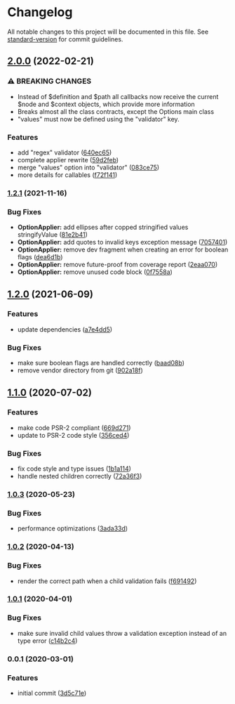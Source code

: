 # Changelog

All notable changes to this project will be documented in this file. See [standard-version](https://github.com/conventional-changelog/standard-version) for commit guidelines.

## [2.0.0](https://github.com/Neunerlei/options-php/compare/v1.2.1...v2.0.0) (2022-02-21)


### ⚠ BREAKING CHANGES

* Instead of $definition and $path all callbacks now
receive the current $node and $context objects, which provide more
information
* Breaks almost all the class contracts, except the
Options main class
* "values" must now be defined using the "validator" key.

### Features

* add "regex" validator ([640ec65](https://github.com/Neunerlei/options-php/commit/640ec658f83617b0073d95fb1c182272d690a35b))
* complete applier rewrite ([59d2feb](https://github.com/Neunerlei/options-php/commit/59d2feb998a868e465be26b55417d0f2a85299d3))
* merge "values" option into "validator" ([083ce75](https://github.com/Neunerlei/options-php/commit/083ce7560a9546585b5c8944c7d5b456e7602a14))
* more details for callables ([f72f141](https://github.com/Neunerlei/options-php/commit/f72f141e8d6bc4b33c789fc2991c48558c7efd41))

### [1.2.1](https://github.com/Neunerlei/options-php/compare/v1.2.0...v1.2.1) (2021-11-16)


### Bug Fixes

* **OptionApplier:** add ellipses after copped stringified values stringifyValue ([81e2b41](https://github.com/Neunerlei/options-php/commit/81e2b413563e9c67b271928f3cf88cd54e9b4915))
* **OptionApplier:** add quotes to invalid keys exception message ([7057401](https://github.com/Neunerlei/options-php/commit/7057401120a194cd301ced13102f4528ade9ca05))
* **OptionApplier:** remove dev fragment when creating an error for boolean flags ([dea6d1b](https://github.com/Neunerlei/options-php/commit/dea6d1b4277824ec392f6df94c554e794dda8f1b))
* **OptionApplier:** remove future-proof from coverage report ([2eaa070](https://github.com/Neunerlei/options-php/commit/2eaa070998c90170701f233e8bfcc1828e4d8d3f))
* **OptionApplier:** remove unused code block ([0f7558a](https://github.com/Neunerlei/options-php/commit/0f7558aa6f9a2dc3b09045923ad1e5ff57507c92))

## [1.2.0](https://github.com/Neunerlei/options-php/compare/v1.1.0...v1.2.0) (2021-06-09)


### Features

* update dependencies ([a7e4dd5](https://github.com/Neunerlei/options-php/commit/a7e4dd55c04f8fc3f4511941bf94dab7447b939a))


### Bug Fixes

* make sure boolean flags are handled correctly ([baad08b](https://github.com/Neunerlei/options-php/commit/baad08b1522ca4e38fc6ab618afbc315bb1e60f4))
* remove vendor directory from git ([902a18f](https://github.com/Neunerlei/options-php/commit/902a18f5bf181954b6e231a7eb3ea936e1121e0d))

## [1.1.0](https://github.com/Neunerlei/options-php/compare/v1.0.3...v1.1.0) (2020-07-02)


### Features

* make code PSR-2 compliant ([669d271](https://github.com/Neunerlei/options-php/commit/669d27151b3b81e52acfae188d15fb16638a863a))
* update to PSR-2 code style ([356ced4](https://github.com/Neunerlei/options-php/commit/356ced439f4095c79e0842e26a0a94ec332a1e64))


### Bug Fixes

* fix code style and type issues ([1b1a114](https://github.com/Neunerlei/options-php/commit/1b1a11410042d08fdb1ad38525f0ac17faea11c4))
* handle nested children correctly ([72a36f3](https://github.com/Neunerlei/options-php/commit/72a36f3dfff90683ad6c2e1561c66e19a7ae5c7a))

### [1.0.3](https://github.com/Neunerlei/options-php/compare/v1.0.2...v1.0.3) (2020-05-23)


### Bug Fixes

* performance optimizations ([3ada33d](https://github.com/Neunerlei/options-php/commit/3ada33ddc9c907f05def77c3ab3b705cc58708ec))

### [1.0.2](https://github.com/Neunerlei/options-php/compare/v1.0.1...v1.0.2) (2020-04-13)


### Bug Fixes

* render the correct path when a child validation fails ([f691492](https://github.com/Neunerlei/options-php/commit/f6914928992e96620c72957939a0145a116a4d8b))

### [1.0.1](https://github.com/Neunerlei/options-php/compare/v1.0.0...v1.0.1) (2020-04-01)


### Bug Fixes

* make sure invalid child values throw a validation exception instead of an type error ([c14b2c4](https://github.com/Neunerlei/options-php/commit/c14b2c43c5352edd701df0fbaee4b5e00d74bac4))

### 0.0.1 (2020-03-01)


### Features

* initial commit ([3d5c71e](https://github.com/Neunerlei/options-php/commit/3d5c71e7ab3e2669b488845871cc1fe1d6676182))
